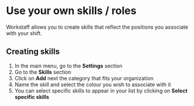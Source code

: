 # Use your own skills / roles

Workstaff allows you to create skills that reflect the positions you associate with your shift. 

## Creating skills 

1. In the main menu, go to the **Settings** section
2. Go to the **Skills** section
3. Click on **Add** next the category that fits your organization
4. Name the skill and select the colour you wish to associate with it
5. You can select specific skills to appear in your list by clicking on **Select specific skills** 

